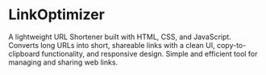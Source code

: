 # LinkOptimizer
A lightweight URL Shortener built with HTML, CSS, and JavaScript. Converts long URLs into short, shareable links with a clean UI, copy-to-clipboard functionality, and responsive design. Simple and efficient tool for managing and sharing web links.
